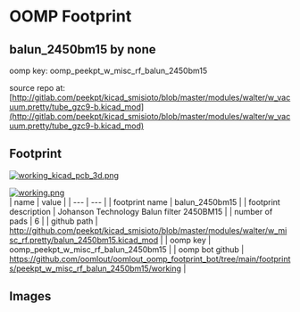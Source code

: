 # OOMP Footprint  
## balun_2450bm15  by none  
  
oomp key: oomp_peekpt_w_misc_rf_balun_2450bm15  
  
source repo at: [http://gitlab.com/peekpt/kicad_smisioto/blob/master/modules/walter/w_vacuum.pretty/tube_gzc9-b.kicad_mod](http://gitlab.com/peekpt/kicad_smisioto/blob/master/modules/walter/w_vacuum.pretty/tube_gzc9-b.kicad_mod)  
## Footprint  
  
[![working_kicad_pcb_3d.png](working_kicad_pcb_3d_600.png)](working_kicad_pcb_3d.png)  
  
[![working.png](working_600.png)](working.png)  
| name | value | 
| --- | --- | 
| footprint name | balun_2450bm15 | 
| footprint description | Johanson Technology Balun filter 2450BM15 | 
| number of pads | 6 | 
| github path | http://github.com/peekpt/kicad_smisioto/blob/master/modules/walter/w_misc_rf.pretty/balun_2450bm15.kicad_mod | 
| oomp key | oomp_peekpt_w_misc_rf_balun_2450bm15 | 
| oomp bot github | https://github.com/oomlout/oomlout_oomp_footprint_bot/tree/main/footprints/peekpt_w_misc_rf_balun_2450bm15/working | 
## Images  
